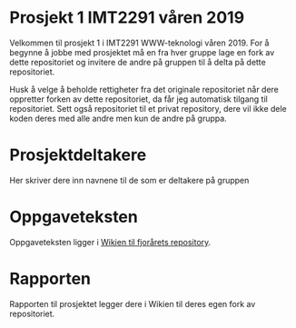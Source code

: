# Prosjekt 1 IMT2291 våren 2019 #
Velkommen til prosjekt 1 i IMT2291 WWW-teknologi våren 2019. For å begynne å jobbe med prosjektet må en fra hver gruppe lage en fork av dette repositoriet og invitere de andre på gruppen til å delta på dette repositoriet.

Husk å velge å beholde rettigheter fra det originale repositoriet når dere oppretter forken av dette repositoriet, da får jeg automatisk tilgang til repositoriet. Sett også repositoriet til et privat repository, dere vil ikke dele koden deres med alle andre men kun de andre på gruppa.

# Prosjektdeltakere #
Her skriver dere inn navnene til de som er deltakere på gruppen

# Oppgaveteksten # 
Oppgaveteksten ligger i [Wikien til fjorårets repository](https://bitbucket.org/okolloen/imt2291-prosjekt1-2019/wiki/Home).

# Rapporten #
Rapporten til prosjektet legger dere i Wikien til deres egen fork av repositoriet.